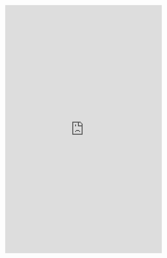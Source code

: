 <iFrame src="https://drive.google.com/file/d/1nMumBuwCWOi6GjJTzmHo9YZpcaq0RQer/preview" width="100%" height="800px" name="the-iFrame" frameborder="0"></iFrame><br>